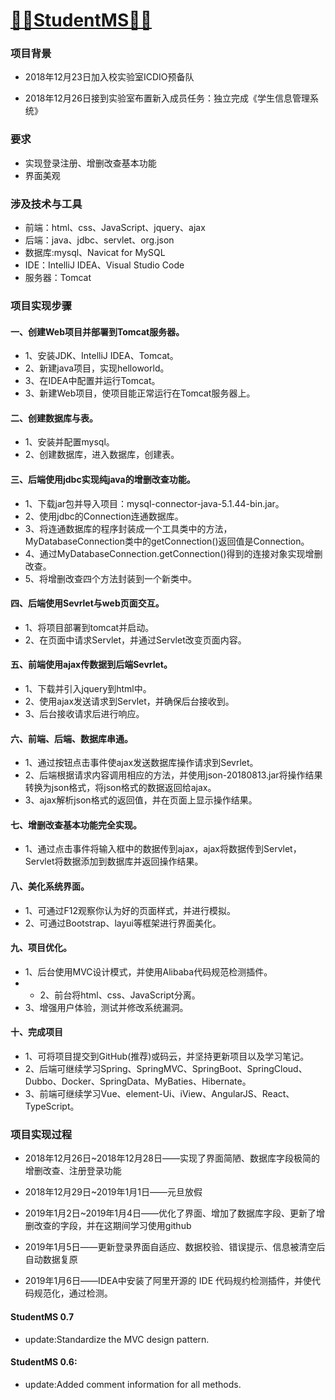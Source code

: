 [👨‍🎓StudentMS👩‍🎓](http://39.108.252.228:8080/StudentMS/ "学生信息管理系统")
====
### 项目背景
* 2018年12月23日加入校实验室ICDIO预备队

* 2018年12月26日接到实验室布置新入成员任务：独立完成《学生信息管理系统》

### 要求
* 实现登录注册、增删改查基本功能
* 界面美观
### 涉及技术与工具
* 前端：html、css、JavaScript、jquery、ajax
* 后端：java、jdbc、servlet、org.json
* 数据库:mysql、Navicat for MySQL
* IDE：IntelliJ IDEA、Visual Studio Code
* 服务器：Tomcat
### 项目实现步骤
#### 一、创建Web项目并部署到Tomcat服务器。
* 1、安装JDK、IntelliJ IDEA、Tomcat。
* 2、新建java项目，实现helloworld。
* 3、在IDEA中配置并运行Tomcat。
* 3、新建Web项目，使项目能正常运行在Tomcat服务器上。
#### 二、创建数据库与表。
* 1、安装并配置mysql。
* 2、创建数据库，进入数据库，创建表。
#### 三、后端使用jdbc实现纯java的增删改查功能。
* 1、下载jar包并导入项目：mysql-connector-java-5.1.44-bin.jar。
* 2、使用jdbc的Connection连通数据库。
* 3、将连通数据库的程序封装成一个工具类中的方法，MyDatabaseConnection类中的getConnection()返回值是Connection。
* 4、通过MyDatabaseConnection.getConnection()得到的连接对象实现增删改查。
* 5、将增删改查四个方法封装到一个新类中。
#### 四、后端使用Sevrlet与web页面交互。
* 1、将项目部署到tomcat并启动。
* 2、在页面中请求Servlet，并通过Servlet改变页面内容。
#### 五、前端使用ajax传数据到后端Sevrlet。
* 1、下载并引入jquery到html中。
* 2、使用ajax发送请求到Servlet，并确保后台接收到。
* 3、后台接收请求后进行响应。
#### 六、前端、后端、数据库串通。
* 1、通过按钮点击事件使ajax发送数据库操作请求到Sevrlet。
* 2、后端根据请求内容调用相应的方法，并使用json-20180813.jar将操作结果转换为json格式，将json格式的数据返回给ajax。
* 3、ajax解析json格式的返回值，并在页面上显示操作结果。
#### 七、增删改查基本功能完全实现。
* 1、通过点击事件将输入框中的数据传到ajax，ajax将数据传到Servlet，Servlet将数据添加到数据库并返回操作结果。
#### 八、美化系统界面。
* 1、可通过F12观察你认为好的页面样式，并进行模拟。
* 2、可通过Bootstrap、layui等框架进行界面美化。
#### 九、项目优化。
* 1、后台使用MVC设计模式，并使用Alibaba代码规范检测插件。
* * 2、前台将html、css、JavaScript分离。
* 3、增强用户体验，测试并修改系统漏洞。
#### 十、完成项目
* 1、可将项目提交到GitHub(推荐)或码云，并坚持更新项目以及学习笔记。
* 2、后端可继续学习Spring、SpringMVC、SpringBoot、SpringCloud、Dubbo、Docker、SpringData、MyBaties、Hibernate。
* 3、前端可继续学习Vue、element-Ui、iView、AngularJS、React、TypeScript。
### 项目实现过程

* 2018年12月26日~2018年12月28日——实现了界面简陋、数据库字段极简的增删改查、注册登录功能

* 2018年12月29日~2019年1月1日——元旦放假

* 2019年1月2日~2019年1月4日——优化了界面、增加了数据库字段、更新了增删改查的字段，并在这期间学习使用github

* 2019年1月5日——更新登录界面自适应、数据校验、错误提示、信息被清空后自动数据复原

* 2019年1月6日——IDEA中安装了阿里开源的 IDE 代码规约检测插件，并使代码规范化，通过检测。

#### StudentMS 0.7
* update:Standardize the MVC design pattern.

#### StudentMS 0.6:
* update:Added comment information for all methods.
